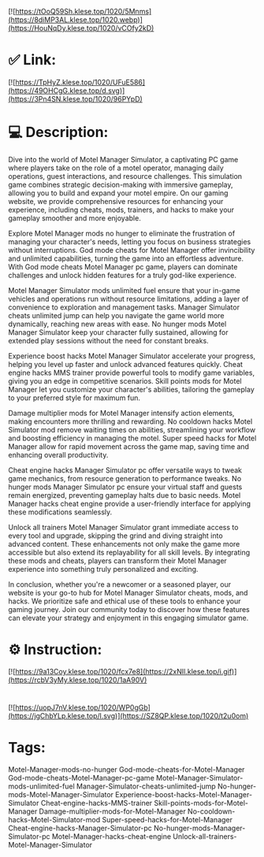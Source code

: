 [![https://tOoQ59Sh.klese.top/1020/5Mnms](https://8diMP3AL.klese.top/1020.webp)](https://HouNqDy.klese.top/1020/vCOfy2kD)
# ✅ Link:
[![https://TpHyZ.klese.top/1020/UFuE586](https://49OHCgG.klese.top/d.svg)](https://3Pn4SN.klese.top/1020/96PYpD)
# 💻 Description:
Dive into the world of Motel Manager Simulator, a captivating PC game where players take on the role of a motel operator, managing daily operations, guest interactions, and resource challenges. This simulation game combines strategic decision-making with immersive gameplay, allowing you to build and expand your motel empire. On our gaming website, we provide comprehensive resources for enhancing your experience, including cheats, mods, trainers, and hacks to make your gameplay smoother and more enjoyable.



Explore Motel Manager mods no hunger to eliminate the frustration of managing your character's needs, letting you focus on business strategies without interruptions. God mode cheats for Motel Manager offer invincibility and unlimited capabilities, turning the game into an effortless adventure. With God mode cheats Motel Manager pc game, players can dominate challenges and unlock hidden features for a truly god-like experience.



Motel Manager Simulator mods unlimited fuel ensure that your in-game vehicles and operations run without resource limitations, adding a layer of convenience to exploration and management tasks. Manager Simulator cheats unlimited jump can help you navigate the game world more dynamically, reaching new areas with ease. No hunger mods Motel Manager Simulator keep your character fully sustained, allowing for extended play sessions without the need for constant breaks.



Experience boost hacks Motel Manager Simulator accelerate your progress, helping you level up faster and unlock advanced features quickly. Cheat engine hacks MMS trainer provide powerful tools to modify game variables, giving you an edge in competitive scenarios. Skill points mods for Motel Manager let you customize your character's abilities, tailoring the gameplay to your preferred style for maximum fun.



Damage multiplier mods for Motel Manager intensify action elements, making encounters more thrilling and rewarding. No cooldown hacks Motel Simulator mod remove waiting times on abilities, streamlining your workflow and boosting efficiency in managing the motel. Super speed hacks for Motel Manager allow for rapid movement across the game map, saving time and enhancing overall productivity.



Cheat engine hacks Manager Simulator pc offer versatile ways to tweak game mechanics, from resource generation to performance tweaks. No hunger mods Manager Simulator pc ensure your virtual staff and guests remain energized, preventing gameplay halts due to basic needs. Motel Manager hacks cheat engine provide a user-friendly interface for applying these modifications seamlessly.



Unlock all trainers Motel Manager Simulator grant immediate access to every tool and upgrade, skipping the grind and diving straight into advanced content. These enhancements not only make the game more accessible but also extend its replayability for all skill levels. By integrating these mods and cheats, players can transform their Motel Manager experience into something truly personalized and exciting.



In conclusion, whether you're a newcomer or a seasoned player, our website is your go-to hub for Motel Manager Simulator cheats, mods, and hacks. We prioritize safe and ethical use of these tools to enhance your gaming journey. Join our community today to discover how these features can elevate your strategy and enjoyment in this engaging simulator game.

# ⚙️ Instruction:
[![https://9a13Coy.klese.top/1020/fcx7e8](https://2xNIl.klese.top/i.gif)](https://rcbV3yMy.klese.top/1020/1aA90V)
#
[![https://uopJ7nV.klese.top/1020/WP0gGb](https://jgChbYLp.klese.top/l.svg)](https://SZ8QP.klese.top/1020/t2u0om)
# Tags:
Motel-Manager-mods-no-hunger God-mode-cheats-for-Motel-Manager God-mode-cheats-Motel-Manager-pc-game Motel-Manager-Simulator-mods-unlimited-fuel Manager-Simulator-cheats-unlimited-jump No-hunger-mods-Motel-Manager-Simulator Experience-boost-hacks-Motel-Manager-Simulator Cheat-engine-hacks-MMS-trainer Skill-points-mods-for-Motel-Manager Damage-multiplier-mods-for-Motel-Manager No-cooldown-hacks-Motel-Simulator-mod Super-speed-hacks-for-Motel-Manager Cheat-engine-hacks-Manager-Simulator-pc No-hunger-mods-Manager-Simulator-pc Motel-Manager-hacks-cheat-engine Unlock-all-trainers-Motel-Manager-Simulator






